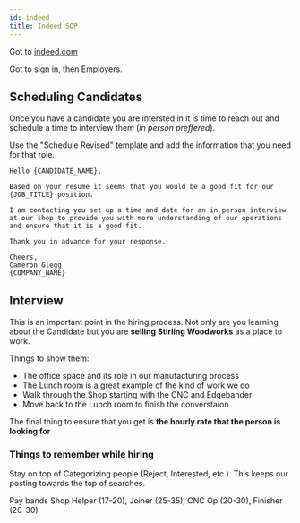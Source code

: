 ```yaml
---
id: indeed
title: Indeed SOP
---
```


Got to [indeed.com](https://www.indeed.com)

Got to sign in, then Employers.

## Scheduling Candidates

Once you have a candidate you are intersted in it is time to reach out and schedule a time to interview them (*in person preffered*).

Use the "Schedule Revised" template and add the information that you need for that role.

```
Hello {CANDIDATE_NAME},

Based on your resume it seems that you would be a good fit for our {JOB_TITLE} position.

I am contacting you set up a time and date for an in person interview at our shop to provide you with more understanding of our operations and ensure that it is a good fit. 

Thank you in advance for your response.

Cheers,
Cameron Glegg
{COMPANY_NAME}
```

## Interview

This is an important point in the hiring process. Not only are you learning about the Candidate but you are **selling Stirling Woodworks** as a place to work.

Things to show them:

* The office space and its role in our manufacturing process
* The Lunch room is a great example of the kind of work we do
* Walk through the Shop starting with the CNC and Edgebander
* Move back to the Lunch room to finish the converstaion

The final thing to ensure that you get is **the hourly rate that the person is looking for**

### Things to remember while hiring

Stay on top of Categorizing people (Reject, Interested, etc.). This keeps our posting towards the top of searches.

Pay bands Shop Helper (17-20), Joiner (25-35), CNC Op (20-30), Finisher (20-30)